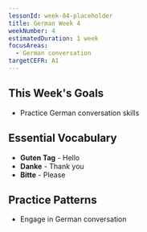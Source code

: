 ```yaml
---
lessonId: week-04-placeholder
title: German Week 4
weekNumber: 4
estimatedDuration: 1 week
focusAreas:
  - German conversation
targetCEFR: A1
---
```


## This Week's Goals

- Practice German conversation skills

## Essential Vocabulary

- **Guten Tag** - Hello
- **Danke** - Thank you
- **Bitte** - Please

## Practice Patterns

- Engage in German conversation
